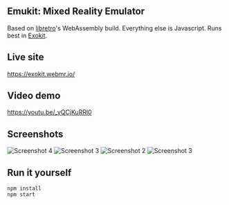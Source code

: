 ## Emukit: Mixed Reality Emulator

Based on [libretro](https://github.com/libretro/RetroArch)'s WebAssembly build. Everything else is Javascript. Runs best in [Exokit](webmixedreality/exokit).

## Live site

https://exokit.webmr.io/

## Video demo

https://youtu.be/_yQCjKuRRl0

## Screenshots

![Screenshot 4](https://github.com/webmixedreality/emukit/blob/master/assets/screenshots/screenshot4.png)
![Screenshot 3](https://github.com/webmixedreality/emukit/blob/master/assets/screenshots/screenshot3.png)
![Screenshot 2](https://github.com/webmixedreality/emukit/blob/master/assets/screenshots/screenshot2.png)
![Screenshot 3](https://github.com/webmixedreality/emukit/blob/master/assets/screenshots/screenshot1.png)

## Run it yourself

```
npm install
npm start
```
